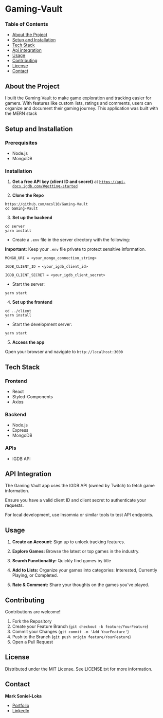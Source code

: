 # Gaming-Vault

### Table of Contents 

- [About the Project](#about-the-project)
- [Setup and Installation](#setup-and-installation)
- [Tech Stack](#tech-stack)
- [Api integration](#api-integration)
- [Usage](#usage)
- [Contributing](#contributing)
- [License](#license)
- [Contact](#contact)


## About the Project 

I built the Gaming Vault to make game exploration and tracking easier for gamers. With features like custom lists, ratings and comments, users can organize and document their gaming journey. This application was built with the MERN stack

## Setup and Installation 

### Prerequisites 

- Node.js
- MongoDB

### Installation

1. **Get a free API key (client ID and secret)** at [`https://api-docs.igdb.com/#getting-started`](https://api-docs.igdb.com/#getting-started)

2. **Clone the Repo** 
```
https://github.com/mcsl10/Gaming-Vault
cd Gaming-Vault
```

3. **Set up the backend**
```
cd server
yarn install
```
- Create a `.env` file in the server directory with the following: 

**Important:** Keep your `.env` file private to protect sensitive information.

```
MONGO_URI = <your_mongo_connection_string>   

IGDB_CLIENT_ID = <your_igdb_client_id>  

IGDB_CLIENT_SECRET = <your_igdb_client_secret>  
```

- Start the server: 
```
yarn start
```

4. **Set up the frontend**
```
cd ../client
yarn install
```

- Start the development server: 
```
yarn start
```

5. **Access the app**

Open your browser and navigate to `http://localhost:3000`

## Tech Stack

### Frontend

- React
- Styled-Components 
- Axios

### Backend

- Node.js
- Express
- MongoDB

### APIs

- IGDB API


## API Integration

The Gaming Vault app uses the IGDB API (owned by Twitch) to fetch game information. 

Ensure you have a valid client ID and client secret to authenticate your requests. 

For local development, use Insomnia or similar tools to test API endpoints. 

## Usage 

1. **Create an Account:** Sign up to unlock tracking features. 

2. **Explore Games:** Browse the latest or top games in the industry. 

3. **Search Functionality:** Quickly find games by title

4. **Add to Lists:** Organize your games into categories: Interested, Currently Playing, or Completed. 

5. **Rate & Comment:** Share your thoughts on the games you've played.

<!-- ## Roadmap  -->

## Contributing 

Contributions are welcome! 

1. Fork the Repository 
2. Create your Feature Branch (`git checkout -b feature/YourFeature`)
3. Commit your Changes (`git commit -m 'Add YourFeature'`)
4. Push to the Branch (`git push origin feature/YourFeature`)
5. Open a Pull Request 

## License 

Distributed under the MIT License. See LICENSE.txt for more information.

## Contact 

**Mark Soniel-Loka** 

- [Portfolio](https://mark-soniel-loka-portfolio.vercel.app)
- [LinkedIn](https://www.linkedin.com/in/mark-soniel-loka/)



